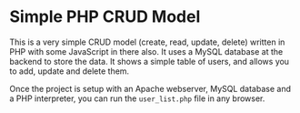 # Simple PHP CRUD Model

This is a very simple CRUD model (create, read, update, delete) written in PHP with some JavaScript in there also.
It uses a MySQL database at the backend to store the data.
It shows a simple table of users, and allows you to add, update and delete them.

Once the project is setup with an Apache webserver, MySQL database and a PHP interpreter, you can run the
`user_list.php` file in any browser.

